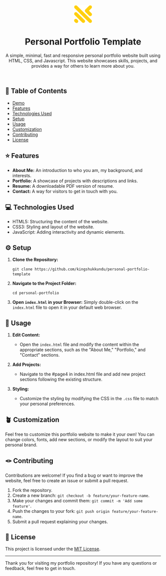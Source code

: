 <p align="center">
  <a href="/apple-touch-icon-72x72.png">
    <img width="60" height="60" src="/apple-touch-icon-72x72.png" alt="Logo" width="200" />
  </a>
</p>

<p align="center">
  <h1 align="center"> Personal Portfolio Template </h1>
  <p align="center">
    A simple, minimal, fast and responsive personal portfolio website built using HTML, CSS, and Javascript. This website showcases skills, projects, and provides a way for others to learn more about you. 
  </p>
  </p>
  <br>
  
## 🔖 Table of Contents

- [Demo](#demo)
- [Features](#features)
- [Technologies Used](#technologies-used)
- [Setup](#setup)
- [Usage](#usage)
- [Customization](#customization)
- [Contributing](#contributing)
- [License](#license)

## ⭐️ Features 

- **About Me:** An introduction to who you am, my background, and interests.
- **Portfolio:** A showcase of projects with descriptions and links.
- **Resume:** A downloadable PDF version of resume.
- **Contact:** A way for visitors to get in touch with you.

## 💻 Technologies Used 

- HTML5: Structuring the content of the website.
- CSS3: Styling and layout of the website.
- JavaScript: Adding interactivity and dynamic elements.

## ⚙️ Setup

1. **Clone the Repository:** 
   ```
   git clone https://github.com/kingshukkundu/personal-portfolio-template
   ```

2. **Navigate to the Project Folder:**
   ```
   cd personal-portfolio
   ```

3. **Open `index.html` in your Browser:**
   Simply double-click on the `index.html` file to open it in your default web browser.

## 🔧 Usage 

1. **Edit Content:**
   - Open the `index.html` file and modify the content within the appropriate sections, such as the "About Me," "Portfolio," and "Contact" sections.

2. **Add Projects:**
   - Navigate to the \#page4 in index.html file and add new project sections following the existing structure.

3. **Styling:**
   - Customize the styling by modifying the CSS in the `.css` file to match your personal preferences.

## 🪴 Customization 

Feel free to customize this portfolio website to make it your own! You can change colors, fonts, add new sections, or modify the layout to suit your personal brand.

## 🪢 Contributing 

Contributions are welcome! If you find a bug or want to improve the website, feel free to create an issue or submit a pull request.

1. Fork the repository.
2. Create a new branch: `git checkout -b feature/your-feature-name`.
3. Make your changes and commit them: `git commit -m 'Add some feature'`.
4. Push the changes to your fork: `git push origin feature/your-feature-name`.
5. Submit a pull request explaining your changes.

## 📝 License 

This project is licensed under the [MIT License](LICENSE).

---

Thank you for visiting my portfolio repository! If you have any questions or feedback, feel free to get in touch.
